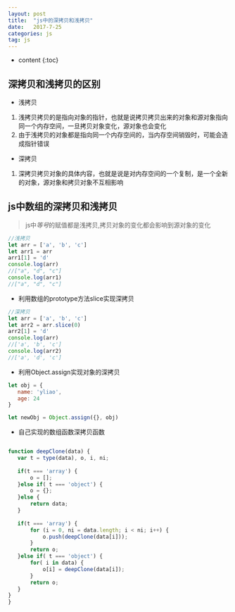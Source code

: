 ```yaml
---
layout: post
title:  "js中的深拷贝和浅拷贝"
date:   2017-7-25
categories: js
tag: js
---
```



* content
{:toc}


## 深拷贝和浅拷贝的区别

- 浅拷贝
 1. 浅拷贝拷贝的是指向对象的指针，也就是说拷贝拷贝出来的对象和源对象指向同一个内存空间，一旦拷贝对象变化，源对象也会变化
 2. 由于浅拷贝的对象都是指向同一个内存空间的，当内存空间销毁时，可能会造成指针错误

- 深拷贝
 1. 深拷贝拷贝对象的具体内容，也就是说是对内存空间的一个复制，是一个全新的对象，源对象和拷贝对象不互相影响


 ## js中数组的深拷贝和浅拷贝
 
 > js中*等号*的赋值都是浅拷贝,拷贝对象的变化都会影响到源对象的变化

 ```javascript
 //浅拷贝
 let arr = ['a', 'b', 'c']
 let arr1 = arr
 arr1[1] = 'd'
 console.log(arr)
 //["a", "d", "c"]
 console.log(arr1)
 //["a", "d", "c"]
 ```

 - 利用数组的prototype方法slice实现深拷贝

 ```javascript
 //深拷贝
let arr = ['a', 'b', 'c']
let arr2 = arr.slice(0)
arr2[1] = 'd'
console.log(arr)
//['a', 'b', 'c']
console.log(arr2)
//['a', 'd', 'c']
 ```

 - 利用Object.assign实现对象的深拷贝

 ```javascript
let obj = {
    name: 'yliao',
    age: 24
}

let newObj = Object.assign({}, obj)
 ```

 - 自己实现的数组函数深拷贝函数

 ```javascript

function deepClone(data) {
	var t = type(data), o, i, ni;
	
	if(t === 'array') {
	    o = [];
	}else if( t === 'object') {
	    o = {};
	}else {
	    return data;
	}
	
	if(t === 'array') {
	    for (i = 0, ni = data.length; i < ni; i++) {
	        o.push(deepClone(data[i]));
	    }
	    return o;
	}else if( t === 'object') {
	    for( i in data) {
	        o[i] = deepClone(data[i]);
	    }
	    return o;
	}
}
}
 ```